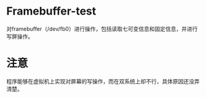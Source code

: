 # Framebuffer-test
对framebuffer（/dev/fb0）进行操作，包括读取七可变信息和固定信息，并进行写屏操作。
# 注意
程序能够在虚拟机上实现对屏幕的写操作，而在双系统上却不行，具体原因还没弄清楚。
